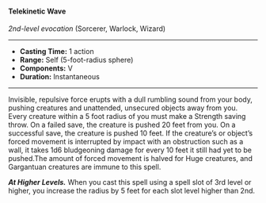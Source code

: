 #### Telekinetic Wave
*2nd-level evocation* (Sorcerer, Warlock, Wizard)
___
- **Casting Time:** 1 action
- **Range:** Self (5-foot-radius sphere)
- **Components:** V
- **Duration:** Instantaneous
---
Invisible, repulsive force erupts with a dull rumbling sound from your body, pushing creatures and unattended, unsecured objects away from you. Every creature within a 5 foot radius of you must make a Strength saving throw. On a failed save, the creature is pushed 20 feet from you. On a successful save, the creature is pushed 10 feet. If the creature’s or object’s forced movement is interrupted by impact with an obstruction such as a wall, it takes 1d6 bludgeoning damage for every 10 feet it still had yet to be pushed.The amount of forced movement is halved for Huge creatures, and Gargantuan creatures are immune to this spell.

***At Higher Levels.*** When you cast this spell using a spell slot of 3rd level or higher, you increase the radius by 5 feet for each slot level higher than 2nd.
